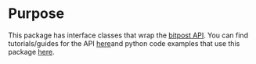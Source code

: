 # Purpose

This package has interface classes that wrap the [bitpost API](https://apidocs.bitpost.co/#bitpost-api).
You can find tutorials/guides for the API [here](https://docs.bitpost.co)and python code 
examples that use this package [here](https://github.com/bitpostAPI/examples).
